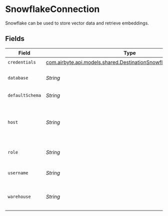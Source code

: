 # SnowflakeConnection

Snowflake can be used to store vector data and retrieve embeddings.


## Fields

| Field                                                                                                                               | Type                                                                                                                                | Required                                                                                                                            | Description                                                                                                                         | Example                                                                                                                             |
| ----------------------------------------------------------------------------------------------------------------------------------- | ----------------------------------------------------------------------------------------------------------------------------------- | ----------------------------------------------------------------------------------------------------------------------------------- | ----------------------------------------------------------------------------------------------------------------------------------- | ----------------------------------------------------------------------------------------------------------------------------------- |
| `credentials`                                                                                                                       | [com.airbyte.api.models.shared.DestinationSnowflakeCortexCredentials](../../models/shared/DestinationSnowflakeCortexCredentials.md) | :heavy_check_mark:                                                                                                                  | N/A                                                                                                                                 |                                                                                                                                     |
| `database`                                                                                                                          | *String*                                                                                                                            | :heavy_check_mark:                                                                                                                  | Enter the name of the database that you want to sync data into                                                                      | AIRBYTE_DATABASE                                                                                                                    |
| `defaultSchema`                                                                                                                     | *String*                                                                                                                            | :heavy_check_mark:                                                                                                                  | Enter the name of the default schema                                                                                                | AIRBYTE_SCHEMA                                                                                                                      |
| `host`                                                                                                                              | *String*                                                                                                                            | :heavy_check_mark:                                                                                                                  | Enter the account name you want to use to access the database. This is usually the identifier before .snowflakecomputing.com        | AIRBYTE_ACCOUNT                                                                                                                     |
| `role`                                                                                                                              | *String*                                                                                                                            | :heavy_check_mark:                                                                                                                  | Enter the role that you want to use to access Snowflake                                                                             | AIRBYTE_ROLE                                                                                                                        |
| `username`                                                                                                                          | *String*                                                                                                                            | :heavy_check_mark:                                                                                                                  | Enter the name of the user you want to use to access the database                                                                   | AIRBYTE_USER                                                                                                                        |
| `warehouse`                                                                                                                         | *String*                                                                                                                            | :heavy_check_mark:                                                                                                                  | Enter the name of the warehouse that you want to use as a compute cluster                                                           | AIRBYTE_WAREHOUSE                                                                                                                   |